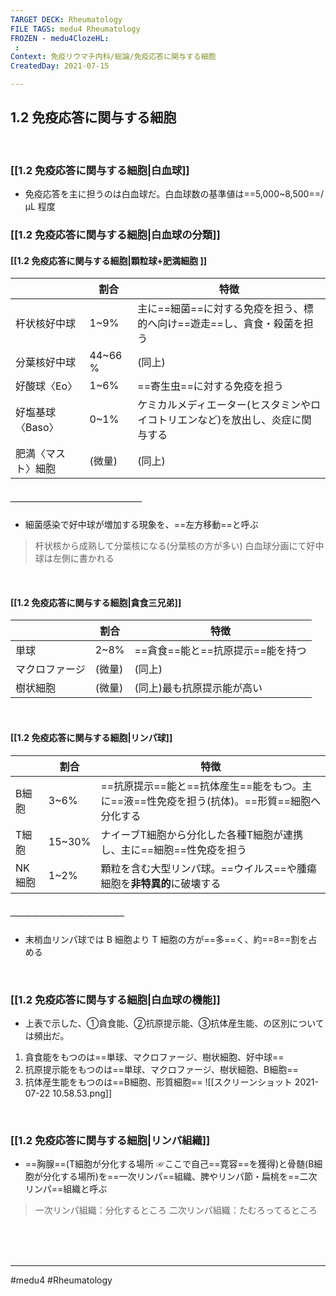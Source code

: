 ```yaml
---
TARGET DECK: Rheumatology
FILE TAGS: medu4 Rheumatology
FROZEN - medu4ClozeHL:
 : 
Context: 免疫リウマチ内科/総論/免疫応答に関与する細胞
CreatedDay: 2021-07-15

---
```


## 1.2 免疫応答に関与する細胞


<br>


### [[1.2 免疫応答に関与する細胞|白血球]]
* 免疫応答を主に担うのは白血球だ。白血球数の基準値は==5,000~8,500==/μL 程度
<!--ID: 1627801028734-->


### [[1.2 免疫応答に関与する細胞|白血球の分類]]

#### [[1.2 免疫応答に関与する細胞|顆粒球+肥満細胞 ]]
| |割合|特徴|
|---|---|---|
|杆状核好中球|1~9%|主に==細菌==に対する免疫を担う、標的へ向け==遊走==し、貪食・殺菌を担う|
|分葉核好中球|44~66 %|(同上)|
|好酸球〈Eo〉|1~6%|==寄生虫==に対する免疫を担う|
|好塩基球〈Baso〉|0~1%|ケミカルメディエーター(ヒスタミンやロイコトリエンなど)を放出し、炎症に関与する|
|肥満〈マスト〉細胞|(微量)|(同上)|
##### ＿＿＿＿＿＿＿＿＿＿＿＿＿＿＿
* 細菌感染で好中球が増加する現象を、==左方移動==と呼ぶ
>杆状核から成熟して分葉核になる(分葉核の方が多い)
>白血球分画にて好中球は左側に書かれる
<!--ID: 1627801028740-->


<br>

#### [[1.2 免疫応答に関与する細胞|貪食三兄弟]]
| |割合|特徴|
|---|---|---|
|単球|2~8%|==貪食==能と==抗原提示==能を持つ|
|マクロファージ|(微量)|(同上)|
|樹状細胞|(微量)|(同上)最も抗原提示能が高い|
<!--ID: 1627801028746-->


<br>

#### [[1.2 免疫応答に関与する細胞|リンパ球]]
| |割合|特徴|
|---|---|---|
|B細胞|3~6%|==抗原提示==能と==抗体産生==能をもつ。主に==液==性免疫を担う(抗体)。==形質==細胞へ分化する|
|T細胞|15~30%|ナイーブT細胞から分化した各種T細胞が連携し、主に==細胞==性免疫を担う|
|NK細胞|1~2%|顆粒を含む大型リンパ球。==ウイルス==や腫瘍細胞を**非特異的**に破壊する|
##### ＿＿＿＿＿＿＿＿＿＿＿＿＿
* 末梢血リンパ球では B 細胞より T 細胞の方が==多==く、約==8==割を占める
<!--ID: 1627801028751-->








<br>


### [[1.2 免疫応答に関与する細胞|白血球の機能]]
* 上表で示した、①貪食能、②抗原提示能、③抗体産生能、の区別については頻出だ。
1. 貪食能をもつのは==単球、マクロファージ、樹状細胞、好中球==
2. 抗原提示能をもつのは==単球、マクロファージ、樹状細胞、B細胞==
3. 抗体産生能をもつのは==B細胞、形質細胞==
![[スクリーンショット 2021-07-22 10.58.53.png]]
<!--ID: 1627801028763-->


<br>

### [[1.2 免疫応答に関与する細胞|リンパ組織]]
* ==胸腺==(T細胞が分化する場所 ☞ここで自己==寛容==を獲得)と骨髄(B細胞が分化する場所)を==一次リンパ==組織、脾やリンパ節・扁桃を==二次リンパ==組織と呼ぶ
>一次リンパ組織：分化するところ
>二次リンパ組織：たむろってるところ
<!--ID: 1627801028769-->



<br><br><br>

---
#medu4 #Rheumatology

